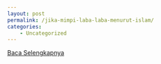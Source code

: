 ```yaml
---
layout: post
permalink: /jika-mimpi-laba-laba-menurut-islam/
categories:
    - Uncategorized
---
```


[Baca Selengkapnya](/07)